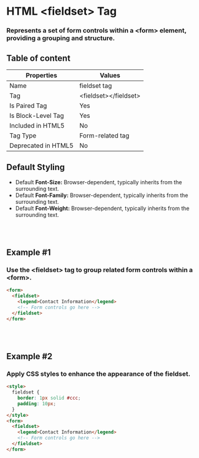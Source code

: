 # HTML &lt;fieldset&gt; Tag

### Represents a set of form controls within a &lt;form&gt; element, providing a grouping and structure.



## Table of content


| Properties            | Values                                                               |
|---------------------|----------------------------------------------------------------------|
| Name                | fieldset tag                                                |
| Tag                 | &lt;fieldset&gt;&lt;/fieldset&gt;                                            |
| Is Paired Tag       | Yes                                                  |
| Is Block-Level Tag  | Yes                                |
| Included in HTML5   | No     |
| Tag Type            | Form-related tag     |
| Deprecated in HTML5 | No     |


## Default Styling


-	Default **Font-Size:** Browser-dependent, typically inherits from the surrounding text.
-	Default **Font-Family:** Browser-dependent, typically inherits from the surrounding text.
-	Default **Font-Weight:** Browser-dependent, typically inherits from the surrounding text.


<br>
<br>

## Example #1
### Use the &lt;fieldset&gt; tag to group related form controls within a &lt;form&gt;.
```html
<form>
  <fieldset>
    <legend>Contact Information</legend>
    <!-- Form controls go here -->
  </fieldset>
</form>
``` 
<br>
<br>

## Example #2
### Apply CSS styles to enhance the appearance of the fieldset.
```html
<style>
  fieldset {
    border: 1px solid #ccc;
    padding: 10px;
  }
</style>
<form>
  <fieldset>
    <legend>Contact Information</legend>
    <!-- Form controls go here -->
  </fieldset>
</form>
``` 
<br>
<br>

